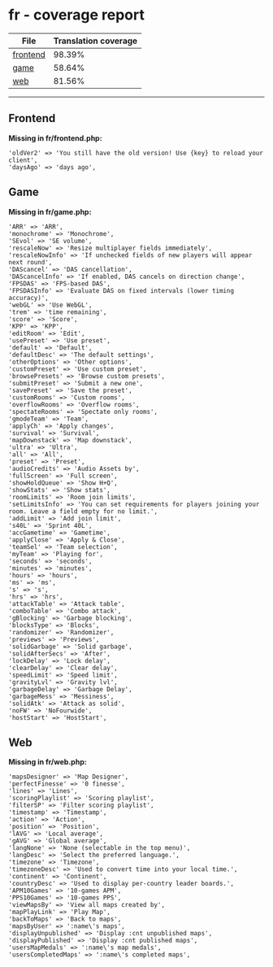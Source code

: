 <link rel="stylesheet" href="style.css">

# fr - coverage report

<table>
<thead>
    <tr>
        <th>File</th>
        <th colspan="2">Translation coverage</th>
    </tr>
</thead>
<tbody>
    <tr><td><a href="#">frontend</a></td><td>98.39%</td><td>
        <div class="pb">
            <span class="pb-fill" style="width: 98.39%;"></span>
        </div>
    </td></tr>
    <tr><td><a href="#">game</a></td><td>58.64%</td><td>
        <div class="pb">
            <span class="pb-fill" style="width: 58.64%;"></span>
        </div>
    </td></tr>
    <tr><td><a href="#">web</a></td><td>81.56%</td><td>
        <div class="pb">
            <span class="pb-fill" style="width: 81.56%;"></span>
        </div>
    </td></tr>
</tbody></table>

-----------------------

## Frontend

**Missing in fr/frontend.php:**

```
'oldVer2' => 'You still have the old version! Use {key} to reload your client',
'daysAgo' => 'days ago',
```

## Game

**Missing in fr/game.php:**

```
'ARR' => 'ARR',
'monochrome' => 'Monochrome',
'SEvol' => 'SE volume',
'rescaleNow' => 'Resize multiplayer fields immediately',
'rescaleNowInfo' => 'If unchecked fields of new players will appear next round',
'DAScancel' => 'DAS cancellation',
'DAScancelInfo' => 'If enabled, DAS cancels on direction change',
'FPSDAS' => 'FPS-based DAS',
'FPSDASInfo' => 'Evaluate DAS on fixed intervals (lower timing accuracy)',
'webGL' => 'Use WebGL',
'trem' => 'time remaining',
'score' => 'Score',
'KPP' => 'KPP',
'editRoom' => 'Edit',
'usePreset' => 'Use preset',
'default' => 'Default',
'defaultDesc' => 'The default settings',
'otherOptions' => 'Other options',
'customPreset' => 'Use custom preset',
'browsePresets' => 'Browse custom presets',
'submitPreset' => 'Submit a new one',
'savePreset' => 'Save the preset',
'customRooms' => 'Custom rooms',
'overflowRooms' => 'Overflow rooms',
'spectateRooms' => 'Spectate only rooms',
'gmodeTeam' => 'Team',
'applyCh' => 'Apply changes',
'survival' => 'Survival',
'mapDownstack' => 'Map downstack',
'ultra' => 'Ultra',
'all' => 'All',
'preset' => 'Preset',
'audioCredits' => 'Audio Assets by',
'fullScreen' => 'Full screen',
'showHoldQueue' => 'Show H+Q',
'showStats' => 'Show stats',
'roomLimits' => 'Room join limits',
'setLimitsInfo' => 'You can set requirements for players joining your room. Leave a field empty for no limit.',
'addLimit' => 'Add join limit',
's40L' => 'Sprint 40L',
'accGametime' => 'Gametime',
'applyClose' => 'Apply & Close',
'teamSel' => 'Team selection',
'myTeam' => 'Playing for',
'seconds' => 'seconds',
'minutes' => 'minutes',
'hours' => 'hours',
'ms' => 'ms',
's' => 's',
'hrs' => 'hrs',
'attackTable' => 'Attack table',
'comboTable' => 'Combo attack',
'gBlocking' => 'Garbage blocking',
'blocksType' => 'Blocks',
'randomizer' => 'Randomizer',
'previews' => 'Previews',
'solidGarbage' => 'Solid garbage',
'solidAfterSecs' => 'After',
'lockDelay' => 'Lock delay',
'clearDelay' => 'Clear delay',
'speedLimit' => 'Speed limit',
'gravityLvl' => 'Gravity lvl',
'garbageDelay' => 'Garbage Delay',
'garbageMess' => 'Messiness',
'solidAtk' => 'Attack as solid',
'noFW' => 'NoFourwide',
'hostStart' => 'HostStart',
```

## Web

**Missing in fr/web.php:**

```
'mapsDesigner' => 'Map Designer',
'perfectFinesse' => '0 finesse',
'lines' => 'Lines',
'scoringPlaylist' => 'Scoring playlist',
'filterSP' => 'Filter scoring playlist',
'timestamp' => 'Timestamp',
'action' => 'Action',
'position' => 'Position',
'lAVG' => 'Local average',
'gAVG' => 'Global average',
'langNone' => 'None (selectable in the top menu)',
'langDesc' => 'Select the preferred language.',
'timezone' => 'Timezone',
'timezoneDesc' => 'Used to convert time into your local time.',
'continent' => 'Continent',
'countryDesc' => 'Used to display per-country leader boards.',
'APM10Games' => '10-games APM',
'PPS10Games' => '10-games PPS',
'viewMapsBy' => 'View all maps created by',
'mapPlayLink' => 'Play Map',
'backToMaps' => 'Back to maps',
'mapsByUser' => ':name\'s maps',
'displayUnpublished' => 'Display :cnt unpublished maps',
'displayPublished' => 'Display :cnt published maps',
'usersMapMedals' => ':name\'s map medals',
'usersCompletedMaps' => ':name\'s completed maps',
```

